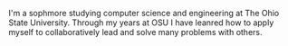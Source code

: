 I'm a sophmore studying computer science and engineering at The Ohio State University. Through my years at OSU I have leanred how to apply myself to collaboratively lead and solve many problems with others.
